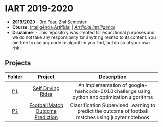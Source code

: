# IART 2019-2020

- **2019/2020** - 3rd Year, 2nd Semester
- **Course:** [Inteligência Artificial](https://sigarra.up.pt/feup/pt/UCURR_GERAL.FICHA_UC_VIEW?pv_ocorrencia_id=436449) | [*Artificial Intelligence*](https://sigarra.up.pt/feup/en/UCURR_GERAL.FICHA_UC_VIEW?pv_ocorrencia_id=436449)
- **Disclaimer** - This repository was created for educational purposes and we do not take any responsibility for anything related to its content. You are free to use any code or algorithm you find, but do so at your own risk.

## Projects

| Folder | Project | Description |
|:------:|:-------:|:-----------:|
|   [P1](Projects/P1)   | [Self Driving Rides](Projects/P1/README.md) | An implementation of google-hashcode-2018 challenge using python and optimization algorithms |
|   [P2](Projects/P2)   | [Football Match Outcome Prediction](Projects/P2/README.md) | Classification Supervised Learning to predict the outcome of football matches using jupyter notebook |

